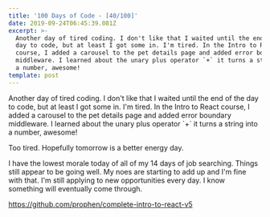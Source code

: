 ```yaml
---
title: '100 Days of Code - [40/100]'
date: 2019-09-24T06:45:39.081Z
excerpt: >-
  Another day of tired coding. I don't like that I waited until the end of the
  day to code, but at least I got some in. I'm tired. In the Intro to React
  course, I added a carousel to the pet details page and added error boundary
  middleware. I learned about the unary plus operator `+` it turns a string into
  a number, awesome!
template: post
---
```

Another day of tired coding. I don't like that I waited until the end of the day to code, but at least I got some in. I'm tired. In the Intro to React course, I added a carousel to the pet details page and added error boundary middleware. I learned about the unary plus operator \`+\` it turns a string into a number, awesome!

Too tired. Hopefully tomorrow is a better energy day. 

I have the lowest morale today of all of my 14 days of job searching. Things still appear to be going well. My noes are starting to add up and I'm fine with that. I'm still applying to new opportunities every day. I know something will eventually come through.

https://github.com/prophen/complete-intro-to-react-v5
